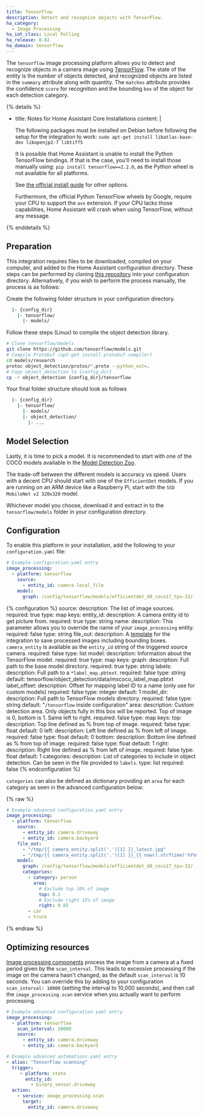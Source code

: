 ```yaml
---
title: TensorFlow
description: Detect and recognize objects with TensorFlow.
ha_category:
  - Image Processing
ha_iot_class: Local Polling
ha_release: 0.82
ha_domain: tensorflow
---
```


The `tensorflow` image processing platform allows you to detect and recognize objects in a camera image using [TensorFlow](https://www.tensorflow.org/). The state of the entity is the number of objects detected, and recognized objects are listed in the `summary` attribute along with quantity. The `matches` attribute provides the confidence `score` for recognition and the bounding `box` of the object for each detection category.

{% details %}

- title: Notes for Home Assistant Core Installations
  content: |

    The following packages must be installed on Debian before following the setup for the integration to work:
    `sudo apt-get install libatlas-base-dev libopenjp2-7 libtiff5`

    It is possible that Home Assistant is unable to install the Python TensorFlow bindings. If that is the case,
    you'll need to install those manually using: `pip install tensorflow==2.2.0`, as the Python wheel is
    not available for all platforms.

    See [the official install guide](https://www.tensorflow.org/install/) for other options.

    Furthermore, the official Python TensorFlow wheels by Google, require your CPU to support the `avx` extension.
    If your CPU lacks those capabilities, Home Assistant will crash when using TensorFlow, without any message.

{% enddetails %}

## Preparation

This integration requires files to be downloaded, compiled on your computer, and added to the Home Assistant configuration directory. These steps can be performed by cloning [this repository](https://github.com/hunterjm/hass-tensorflow) into your configuration directory. Alternatively, if you wish to perform the process manually, the process is as follows:

Create the following folder structure in your configuration directory.

```bash
  |- {config_dir}
    |- tensorflow/
      |- models/
```

Follow these steps (Linux) to compile the object detection library.

```bash
# Clone tensorflow/models
git clone https://github.com/tensorflow/models.git
# Compile Protobuf (apt-get install protobuf-compiler)
cd models/research
protoc object_detection/protos/*.proto --python_out=.
# Copy object_detection to {config_dir}
cp -r object_detection {config_dir}/tensorflow
```

Your final folder structure should look as follows

```bash
  |- {config_dir}
    |- tensorflow/
      |- models/
      |- object_detection/
        |- ...
```

## Model Selection

Lastly, it is time to pick a model. It is recommended to start with one of the COCO models available in the [Model Detection Zoo](https://github.com/tensorflow/models/blob/master/research/object_detection/g3doc/tf2_detection_zoo.md).

The trade-off between the different models is accuracy vs speed.  Users with a decent CPU should start with one of the `EfficientDet` models. If you are running on an ARM device like a Raspberry Pi, start with the `SSD MobileNet v2 320x320` model.

Whichever model you choose, download it and extract in to the `tensorflow/models` folder in your configuration directory.

## Configuration

To enable this platform in your installation, add the following to your `configuration.yaml` file:

```yaml
# Example configuration.yaml entry
image_processing:
  - platform: tensorflow
    source:
      - entity_id: camera.local_file
    model:
      graph: /config/tensorflow/models/efficientdet_d0_coco17_tpu-32/
```

{% configuration %}
source:
  description: The list of image sources.
  required: true
  type: map
  keys:
    entity_id:
      description: A camera entity id to get picture from.
      required: true
      type: string
    name:
      description: This parameter allows you to override the name of your `image_processing` entity.
      required: false
      type: string
file_out:
    description: A [template](/docs/configuration/templating/#processing-incoming-data) for the integration to save processed images including bounding boxes. `camera_entity` is available as the `entity_id` string of the triggered source camera.
    required: false
    type: list
model:
    description: Information about the TensorFlow model.
    required: true
    type: map
    keys:
      graph:
        description: Full path to the base model directory.
        required: true
        type: string
      labels:
       description: Full path to a `*label_map.pbtext`.
       required: false
       type: string
       default: tensorflow/object_detection/data/mscoco_label_map.pbtxt
      label_offset:
        description: Offset for mapping label ID to a name (only use for custom models)
        required: false
        type: integer
        default: 1
      model_dir:
        description: Full path to TensorFlow models directory.
        required: false
        type: string
        default: "`/tensorflow` inside configuration"
      area:
        description: Custom detection area. Only objects fully in this box will be reported. Top of image is 0, bottom is 1.  Same left to right.
        required: false
        type: map
        keys:
          top:
            description: Top line defined as % from top of image.
            required: false
            type: float
            default: 0
          left:
            description: Left line defined as % from left of image.
            required: false
            type: float
            default: 0
          bottom:
            description: Bottom line defined as % from top of image.
            required: false
            type: float
            default: 1
          right:
            description: Right line defined as % from left of image.
            required: false
            type: float
            default: 1
      categories:
        description: List of categories to include in object detection. Can be seen in the file provided to `labels`.
        type: list
        required: false
{% endconfiguration %}

`categories` can also be defined as dictionary providing an `area` for each category as seen in the advanced configuration below:

{% raw %}

```yaml
# Example advanced configuration.yaml entry
image_processing:
  - platform: tensorflow
    source:
      - entity_id: camera.driveway
      - entity_id: camera.backyard
    file_out:
      - "/tmp/{{ camera_entity.split('.')[1] }}_latest.jpg"
      - "/tmp/{{ camera_entity.split('.')[1] }}_{{ now().strftime('%Y%m%d_%H%M%S') }}.jpg"
    model:
      graph: /config/tensorflow/models/efficientdet_d0_coco17_tpu-32/
      categories:
        - category: person
          area:
            # Exclude top 10% of image
            top: 0.1
            # Exclude right 15% of image
            right: 0.85
        - car
        - truck
```

{% endraw %}

## Optimizing resources

[Image processing components](/integrations/image_processing/) process the image from a camera at a fixed period given by the `scan_interval`. This leads to excessive processing if the image on the camera hasn't changed, as the default `scan_interval` is 10 seconds. You can override this by adding to your configuration `scan_interval: 10000` (setting the interval to 10,000 seconds), and then call the `image_processing.scan` service when you actually want to perform processing.

```yaml
# Example advanced configuration.yaml entry
image_processing:
  - platform: tensorflow
    scan_interval: 10000
    source:
      - entity_id: camera.driveway
      - entity_id: camera.backyard
```

```yaml
# Example advanced automations.yaml entry
- alias: "TensorFlow scanning"
  trigger:
     - platform: state
       entity_id:
         - binary_sensor.driveway
  action:
    - service: image_processing.scan
      target:
        entity_id: camera.driveway
```
